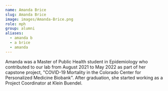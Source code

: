```yaml
---
name: Amanda Brice
slug: Amanda Brice
image: images/Amanda-Brice.png
role: mph
group: alumni
aliases:
  - amanda b
  - a brice
  - amanda
---
```


Amanda was a Master of Public Health student in Epidemiology who contributed to our lab from August 2021 to May 2022 as part of her capstone project, "COVID-19 Mortality in the Colorado Center for Personalized Medicine Biobank". After graduation, she started working as a Project Coordinator at Klein Buendel.